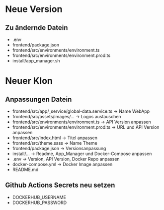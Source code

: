 # Neue Version

## Zu ändernde Datein
- .env
- frontend/package.json
- frontend/src/environments/environment.ts
- frontend/src/environments/environment.prod.ts
- install/app_manager.sh

# Neuer Klon
## Anpassungen Datein
- frontend/src/app/_service/global-data.service.ts -> Name WebApp
- frontend/src/assets/images/... -> Logos austauschen
- frontend/src/environments/environment.ts -> API Version anpassen
- frontend/src/environments/environment.prod.ts -> URL und API Version anpassen
- frontend/src/index.html -> Titel anpassen
- frontend/src/theme.sass -> Name Theme
- frontend/package.json -> Versionsanpassung
- install/... -> Readme, App_Manager und Docker-Compose anpassen
- .env -> Version, API Version, Docker Repo anpassen
- docker-compose.yml -> Docker Image anpassen
- README.md

## Github Actions Secrets neu setzen
- DOCKERHUB_USERNAME
- DOCKERHUB_PASSWORD
